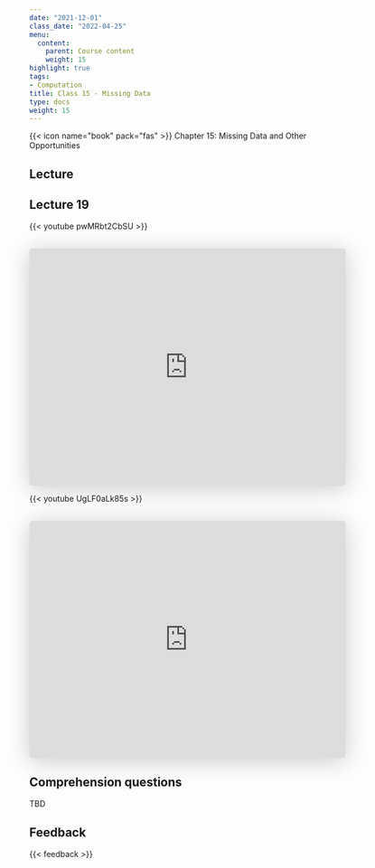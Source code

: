 ```yaml
---
date: "2021-12-01"
class_date: "2022-04-25"
menu:
  content:
    parent: Course content
    weight: 15
highlight: true
tags:
- Computation
title: Class 15 - Missing Data
type: docs
weight: 15
---
```


{{< icon name="book" pack="fas" >}} Chapter 15: Missing Data and Other Opportunities

## Lecture

## Lecture 19

{{< youtube pwMRbt2CbSU >}}

<br>

<iframe class="speakerdeck-iframe" frameborder="0" src="https://speakerdeck.com/player/8582fc1c71cc4f4fae43ee1d2a0ac319" title="L19 Statistical Rethinking Winter 2019" allowfullscreen="true" mozallowfullscreen="true" webkitallowfullscreen="true" style="border: 0px; background: padding-box padding-box rgba(0, 0, 0, 0.1); margin: 0px; padding: 0px; border-radius: 6px; box-shadow: rgba(0, 0, 0, 0.2) 0px 5px 40px; width: 560px; height: 420px;" data-ratio="1.3333333333333333"></iframe>
<br>

{{< youtube UgLF0aLk85s >}}

<br>

<iframe class="speakerdeck-iframe" frameborder="0" src="https://speakerdeck.com/player/da27f0f59b1447cc85418c8fb0fb390c" title="L20 Statistical Rethinking Winter 2019" allowfullscreen="true" mozallowfullscreen="true" webkitallowfullscreen="true" style="border: 0px; background: padding-box padding-box rgba(0, 0, 0, 0.1); margin: 0px; padding: 0px; border-radius: 6px; box-shadow: rgba(0, 0, 0, 0.2) 0px 5px 40px; width: 560px; height: 420px;" data-ratio="1.3333333333333333"></iframe>

## Comprehension questions

TBD

## Feedback

{{< feedback >}}

